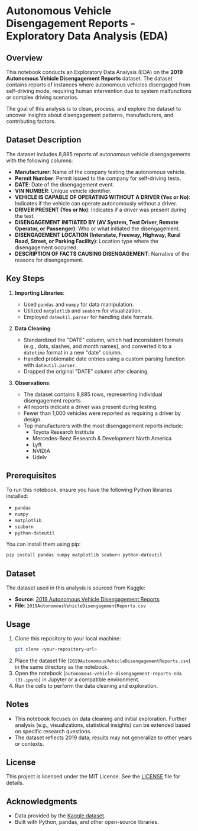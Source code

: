# Autonomous Vehicle Disengagement Reports - Exploratory Data Analysis (EDA)

## Overview
This notebook conducts an Exploratory Data Analysis (EDA) on the **2019 Autonomous Vehicle Disengagement Reports** dataset. The dataset contains reports of instances where autonomous vehicles disengaged from self-driving mode, requiring human intervention due to system malfunctions or complex driving scenarios.

The goal of this analysis is to clean, process, and explore the dataset to uncover insights about disengagement patterns, manufacturers, and contributing factors.

## Dataset Description
The dataset includes 8,885 reports of autonomous vehicle disengagements with the following columns:
- **Manufacturer**: Name of the company testing the autonomous vehicle.
- **Permit Number**: Permit issued to the company for self-driving tests.
- **DATE**: Date of the disengagement event.
- **VIN NUMBER**: Unique vehicle identifier.
- **VEHICLE IS CAPABLE OF OPERATING WITHOUT A DRIVER (Yes or No)**: Indicates if the vehicle can operate autonomously without a driver.
- **DRIVER PRESENT (Yes or No)**: Indicates if a driver was present during the test.
- **DISENGAGEMENT INITIATED BY (AV System, Test Driver, Remote Operator, or Passenger)**: Who or what initiated the disengagement.
- **DISENGAGEMENT LOCATION (Interstate, Freeway, Highway, Rural Road, Street, or Parking Facility)**: Location type where the disengagement occurred.
- **DESCRIPTION OF FACTS CAUSING DISENGAGEMENT**: Narrative of the reasons for disengagement.

## Key Steps
1. **Importing Libraries**:
   - Used `pandas` and `numpy` for data manipulation.
   - Utilized `matplotlib` and `seaborn` for visualization.
   - Employed `dateutil.parser` for handling date formats.

2. **Data Cleaning**:
   - Standardized the "DATE" column, which had inconsistent formats (e.g., dots, slashes, and month names), and converted it to a `datetime` format in a new "date" column.
   - Handled problematic date entries using a custom parsing function with `dateutil.parser`.
   - Dropped the original "DATE" column after cleaning.

3. **Observations**:
   - The dataset contains 8,885 rows, representing individual disengagement reports.
   - All reports indicate a driver was present during testing.
   - Fewer than 1,000 vehicles were reported as requiring a driver by design.
   - Top manufacturers with the most disengagement reports include:
     - Toyota Research Institute
     - Mercedes-Benz Research & Development North America
     - Lyft
     - NVIDIA
     - Udelv

## Prerequisites
To run this notebook, ensure you have the following Python libraries installed:
- `pandas`
- `numpy`
- `matplotlib`
- `seaborn`
- `python-dateutil`

You can install them using pip:
```bash
pip install pandas numpy matplotlib seaborn python-dateutil
```

## Dataset
The dataset used in this analysis is sourced from Kaggle:
- **Source**: [2019 Autonomous Vehicle Disengagement Reports](https://www.kaggle.com/datasets/selfishgene/2019-autonomous-vehicle-disengagement-reports)
- **File**: `2019AutonomousVehicleDisengagementReports.csv`

## Usage
1. Clone this repository to your local machine:
   ```bash
   git clone <your-repository-url>
   ```
2. Place the dataset file (`2019AutonomousVehicleDisengagementReports.csv`) in the same directory as the notebook.
3. Open the notebook (`autonomous-vehicle-disengagement-reports-eda (3).ipynb`) in Jupyter or a compatible environment.
4. Run the cells to perform the data cleaning and exploration.

## Notes
- This notebook focuses on data cleaning and initial exploration. Further analysis (e.g., visualizations, statistical insights) can be extended based on specific research questions.
- The dataset reflects 2019 data; results may not generalize to other years or contexts.

## License
This project is licensed under the MIT License. See the [LICENSE](LICENSE) file for details.

## Acknowledgments
- Data provided by the [Kaggle dataset](https://www.kaggle.com/datasets/selfishgene/2019-autonomous-vehicle-disengagement-reports).
- Built with Python, pandas, and other open-source libraries.